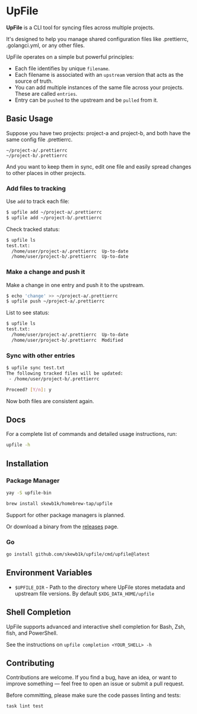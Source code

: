 # UpFile

**UpFile** is a CLI tool for syncing files across multiple projects.

It's designed to help you manage shared configuration files like .prettierrc,
.golangci.yml, or any other files.

UpFile operates on a simple but powerful principles:

- Each file identifies by unique `filename`.
- Each filename is associated with an `upstream` version that acts as the source of truth.
- You can add multiple instances of the same file across your projects. These
  are called `entries`.
- Entry can be `pushed` to the upstream and be `pulled` from it.

## Basic Usage

Suppose you have two projects: project-a and project-b, and both have the same
config file .prettierrc.

```
~/project-a/.prettierrc
~/project-b/.prettierrc
```

And you want to keep them in sync, edit one file and easily spread changes to
other places in other projects.

### Add files to tracking

Use `add` to track each file:

```bash
$ upfile add ~/project-a/.prettierrc
$ upfile add ~/project-b/.prettierrc
```

Check tracked status:

```bash
$ upfile ls
test.txt:
  /home/user/project-a/.prettierrc  Up-to-date
  /home/user/project-b/.prettierrc  Up-to-date
```

### Make a change and push it

Make a change in one entry and push it to the upstream.

```bash
$ echo 'change' >> ~/project-a/.prettierrc
$ upfile push ~/project-a/.prettierrc
```

List to see status:

```bash
$ upfile ls
test.txt:
  /home/user/project-a/.prettierrc  Up-to-date
  /home/user/project-b/.prettierrc  Modified
```

### Sync with other entries

```bash
$ upfile sync test.txt
The following tracked files will be updated:
 - /home/user/project-b/.prettierrc

Proceed? [Y/n]: y
```

Now both files are consistent again.

## Docs

For a complete list of commands and detailed usage instructions, run:

```bash
upfile -h
```

## Installation

### Package Manager

```bash
yay -S upfile-bin
```

```bash
brew install skewb1k/homebrew-tap/upfile
```

Support for other package managers is planned.

Or download a binary from the [releases](https://github.com/skewb1k/upfile/releases) page.

### Go

```bash
go install github.com/skewb1k/upfile/cmd/upfile@latest
```

## Environment Variables

- `$UPFILE_DIR` - Path to the directory where UpFile stores metadata and
  upstream file versions. By default `$XDG_DATA_HOME/upfile`

## Shell Completion

UpFile supports advanced and interactive shell completion for Bash, Zsh, fish, and PowerShell.

See the instructions on `upfile completion <YOUR_SHELL> -h`

## Contributing

Contributions are welcome. If you find a bug, have an idea, or want to improve
something — feel free to open an issue or submit a pull request.

Before committing, please make sure the code passes linting and tests:

```bash
task lint test
```
